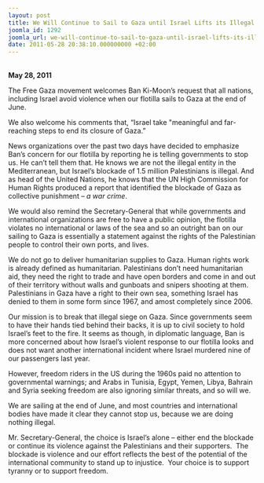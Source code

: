 ```yaml
---
layout: post
title: We Will Continue to Sail to Gaza until Israel Lifts its Illegal Blockade
joomla_id: 1292
joomla_url: we-will-continue-to-sail-to-gaza-until-israel-lifts-its-illegal-blockade
date: 2011-05-28 20:38:10.000000000 +02:00
---
```

<br /><strong>May 28, 2011</strong>
<p>The Free Gaza movement welcomes Ban Ki-Moon’s request that all nations, including Israel avoid violence when our flotilla sails to Gaza at the end of June.</p>
<p>We also welcome his comments that, “Israel take "meaningful and far-reaching steps to end its closure of Gaza.”</p>
<p>News organizations over the past two days have decided to emphasize Ban’s concern for our flotilla by reporting he is telling governments to stop us. He can’t tell them that. He knows we are not the illegal entity in the Mediterranean, but Israel’s blockade of 1.5 million Palestinians is illegal. And as head of the United Nations, he knows that the UN High Commission for Human Rights produced a report that identified the blockade of Gaza as collective punishment – <em>a war crime</em>.</p>
<p>We would also remind the Secretary-General that while governments and international organizations are free to have a public opinion, the flotilla violates no international or laws of the sea and so an outright ban on our sailing to Gaza is essentially a statement against the rights of the Palestinian people to control their own ports, and lives.</p>
<p>We do not go to deliver humanitarian supplies to Gaza. Human rights work is already defined as humanitarian. Palestinians don’t need humanitarian aid, they need the right to trade and have open borders and come in and out of their territory without walls and gunboats and snipers shooting at them. Palestinians in Gaza have a right to their own sea, something Israel has denied to them in some form since 1967, and amost completely since 2006.</p>
<p>Our mission is to break that illegal siege on Gaza. Since governments seem to have their hands tied behind their backs, it is up to civil society to hold Israel’s feet to the fire. It seems as though, in diplomatic language, Ban is more concerned about how Israel’s violent response to our flotilla looks and does not want another international incident where Israel murdered nine of our passengers last year.</p>
<p>However, freedom riders in the US during the 1960s paid no attention to governmental warnings; and Arabs in Tunisia, Egypt, Yemen, Libya, Bahrain and Syria seeking freedom are also ignoring similar threats, and so will we.</p>
<p>We are sailing at the end of June, and most countries and international bodies have made it clear they cannot stop us, because we are doing nothing illegal.</p>
<p>Mr. Secretary-General, the choice is Israel’s alone – either end the blockade or continue its violence against the Palestinians and their supporters.  The blockade is violence and our effort reflects the best of the potential of the international community to stand up to injustice.  Your choice is to support tyranny or to support freedom.</p>
<p> </p>
